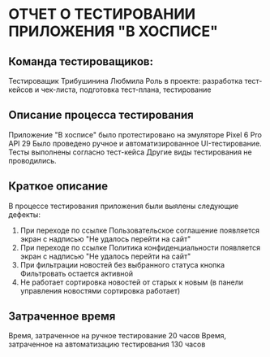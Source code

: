 # ОТЧЕТ О ТЕСТИРОВАНИИ ПРИЛОЖЕНИЯ "В ХОСПИСЕ"

## Команда тестироващиков:

Тестироващик Трибушинина Любмила
Роль в проекте: разработка тест-кейсов и чек-листа, подготовка тест-плана, тестирование

## Описание процесса тестирования

Приложение "В хосписе" было протестировано на эмуляторе Pixel 6 Pro API 29
Было проведено ручное и автоматизированное UI-тестирование. Тесты выполнены согласно тест-кейса
Другие виды тестирования не проводились.

## Краткое описание

В процессе тестирования приложения были выялены следующие дефекты:

1. При переходе по ссылке Пользовательское соглашение появляется экран с надписью "Не удалось перейти на сайт"
2. При переходе по ссылке Политика конфиденциальности появляется экран с надписью "Не удалось перейти на сайт"
3. При фильтрации новостей без выбранного статуса кнопка Фильтровать остается активной
4. Не работает сортировка новостей от старых к новым (в панели управления новостями сортировка работает)

## Затраченное время

Время, затраченное на ручное тестирование 20 часов
Время, затраченное на автоматизацию тестирования 130 часов
